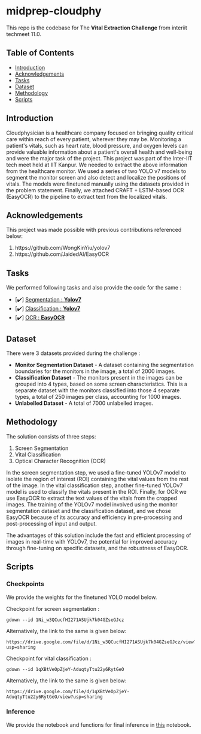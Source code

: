 # midprep-cloudphy

This repo is the codebase for The **Vital Extraction Challenge** from interiit techmeet 11.0.  

## Table of Contents
* [Introduction](#intro)
* [Acknowledgements](#ackn)
* [Tasks](#tasks)
* [Dataset](#dataset)
* [Methodology](#training)
* [Scripts](#run)

## Introduction <a name="intro"></a> 

Cloudphysician is a healthcare company focused on bringing quality critical care within reach of every patient, wherever they may be. Monitoring a patient's vitals, such as heart rate, blood pressure, and oxygen levels can provide valuable information about a patient's overall health and well-being and were the major task of the project. This project was part of the Inter-IIT tech meet held at IIT Kanpur. We needed to extract the above information from the healthcare monitor. We used a series of two YOLO v7 models to segment the monitor screen and also detect and localize the positions of vitals. The models were finetuned manually using the datasets provided in the problem statement. Finally, we attached CRAFT + LSTM-based OCR (EasyOCR) to the pipeline to extract text from the localized vitals. 

## Acknowledgements <a name="ackn"></a> 

This project was made possible with previous contributions referenced below: 
<ol>
  <li> https://github.com/WongKinYiu/yolov7 </li>
  <li> https://github.com/JaidedAI/EasyOCR </li>
</ol>

## Tasks <a name="tasks"></a>

We performed following tasks and also provide the code for the same : 

- [:heavy_check_mark:] [Segmentation : **Yolov7**](/)  
- [:heavy_check_mark:] [Classification : **Yolov7**](/)  
- [:heavy_check_mark:] [OCR : **EasyOCR**](/) 

## Dataset <a name="dataset"></a> 

There were 3 datasets provided during the challenge : 

- **Monitor Segmentation Dataset** - A dataset containing the segmentation boundaries
for the monitors in the image, a total of 2000 images.
- **Classification Dataset** - The monitors present in the images can be grouped into 4
types, based on some screen characteristics. This is a separate dataset with the
monitors classified into those 4 separate types, a total of 250 images per class,
accounting for 1000 images.
- **Unlabelled Dataset** - A total of 7000 unlabelled images.

## Methodology <a name="training"></a> 

The solution consists of three steps: 

<ol> 
<li> Screen Segmentation </li> 
<li> Vital Classification </li>  
<li> Optical Character Recognition (OCR) </li> 
</ol> 

In the screen segmentation step, we used a fine-tuned YOLOv7 model to isolate the region of interest (ROI) containing the vital values from the rest of the image. In the vital classification step, another fine-tuned YOLOv7 model is used to classify the vitals present in the ROI. Finally, for OCR we use EasyOCR to extract the text values of the vitals from the cropped images. The training of the YOLOv7 model involved using the monitor segmentation dataset and the classification dataset, and we chose EasyOCR because of its accuracy and efficiency in pre-processing and post-processing of input and output. 

The advantages of this solution include the fast and efficient processing of images in real-time with YOLOv7, the potential for improved accuracy through fine-tuning on specific datasets, and the robustness of EasyOCR. 

## Scripts <a name="run"></a> 


### Checkpoints 
We provide the weights for the finetuned YOLO model below. 

Checkpoint for screen segmentation :
```
gdown --id 1Ni_w3QCucfHI271ASUjk7k04GZseGJcz
```
Alternatively, the link to the same is given below:
```
https://drive.google.com/file/d/1Ni_w3QCucfHI271ASUjk7k04GZseGJcz/view?usp=sharing
```  
  
  
Checkpoint for vital classification :
```
gdown --id 1qXBtVeOpZjeY-AduqtyTtu22y6RytGeO
```
Alternatively, the link to the same is given below:
```
https://drive.google.com/file/d/1qXBtVeOpZjeY-AduqtyTtu22y6RytGeO/view?usp=sharing
```

### Inference 

We provide the notebook and functions for final inference in [this](/run.ipynb) notebook. 
